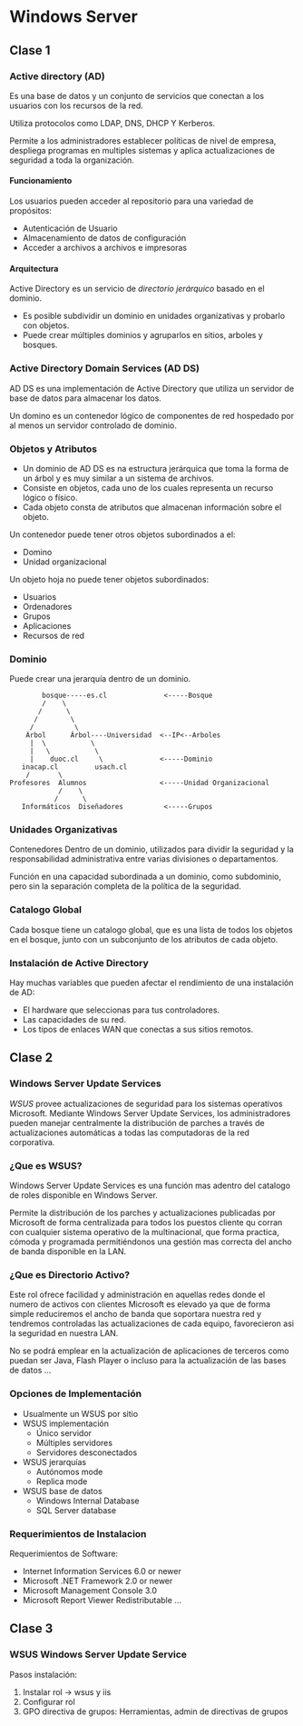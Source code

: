 # Windows Server

## Clase 1

### Active directory (AD)

Es una base de datos y un conjunto de servicios que conectan a los usuarios con los recursos de la red.

Utiliza protocolos como LDAP, DNS, DHCP Y Kerberos.

Permite a los administradores establecer políticas de nivel de empresa, despliega programas en multiples sistemas y aplica actualizaciones de seguridad a toda la organización.

#### Funcionamiento

Los usuarios pueden acceder al repositorio para una variedad de propósitos:
- Autenticación de Usuario
- Almacenamiento de datos de configuración
- Acceder a archivos a archivos e impresoras

#### Arquitectura

Active Directory es un servicio de *directorio jerárquico* basado en el dominio.

- Es posible subdividir un dominio en unidades organizativas y probarlo con objetos.
- Puede crear múltiples dominios y agruparlos en sitios, arboles y bosques.

### Active Directory Domain Services (AD DS)

AD DS es una implementación de Active Directory que utiliza un servidor de base de datos para almacenar los datos.

Un domino es un contenedor lógico de componentes de red hospedado por al menos un servidor controlado de dominio.

### Objetos y Atributos
- Un dominio de AD DS es na estructura jerárquica que toma la forma de un árbol y es muy similar a un sistema de archivos.
- Consiste en objetos, cada uno de los cuales representa un recurso lógico o físico.
- Cada objeto consta de atributos que almacenan información sobre el objeto.

Un contenedor puede tener otros objetos subordinados a el:
- Domino
- Unidad organizacional

Un objeto hoja no puede tener objetos subordinados:
- Usuarios
- Ordenadores
- Grupos
- Aplicaciones
- Recursos de red

### Dominio
Puede crear una jerarquía dentro de un dominio.

```
        bosque-----es.cl              <-----Bosque
        /    \
       /      \
      /        \
     /          \
    Árbol      Árbol----Universidad  <--IP<--Arboles
     |  \           \
     |   \           \
     |    duoc.cl     \              <-----Dominio
   inacap.cl         usach.cl
    /       \
Profesores  Alumnos                  <-----Unidad Organizacional
            /    \
           /      \
   Informáticos  Diseñadores          <-----Grupos

```

### Unidades Organizativas

Contenedores  Dentro de un dominio, utilizados para dividir la seguridad y la responsabilidad administrativa entre varias divisiones o departamentos.

Función en una capacidad subordinada a un dominio, como subdominio, pero sin la separación completa de la política de la seguridad.

### Catalogo Global

Cada bosque tiene un catalogo global, que es una lista de todos los objetos en el bosque, junto con un subconjunto de los atributos de cada objeto.

### Instalación de Active Directory

Hay muchas variables que pueden afectar el rendimiento de una instalación de AD:
 - El hardware que seleccionas para tus controladores.
 - Las capacidades de su red.
 - Los tipos de enlaces WAN que conectas a sus sitios remotos.


## Clase 2

### Windows Server Update Services
*WSUS* provee actualizaciones de seguridad para los sistemas operativos Microsoft. Mediante Windows Server Update Services, los administradores pueden manejar centralmente la distribución de parches a través de actualizaciones automáticas a todas las computadoras de la red corporativa.

### ¿Que es WSUS?
Windows Server Update Services es una función mas adentro del catalogo de roles disponible en Windows Server.

Permite la distribución de los parches y actualizaciones publicadas por Microsoft de forma centralizada para todos los puestos cliente qu corran con cualquier sistema operativo de la multinacional, que forma practica, cómoda y programada permitiéndonos una gestión mas correcta del ancho de banda disponible en la LAN.

### ¿Que es Directorio Activo?
Este rol ofrece facilidad y administración en aquellas redes donde el numero de activos con clientes Microsoft es elevado ya que de forma simple reduciremos el ancho de banda que soportara nuestra red y tendremos controladas las actualizaciones de cada equipo, favorecieron asi la seguridad en nuestra LAN.

No se podrá emplear en la actualización de aplicaciones de terceros como puedan ser Java, Flash Player o incluso para la actualización de las bases de datos ...

### Opciones de Implementación
- Usualmente un WSUS por sitio
- WSUS implementación
	- Único servidor
	- Múltiples servidores
	- Servidores desconectados
- WSUS jerarquías
	- Autónomos mode
	- Replica mode
- WSUS base de datos
	- Windows Internal Database
	- SQL Server database

### Requerimientos de Instalacion
Requerimientos de Software:
- Internet Information Services 6.0 or newer
- Microsoft .NET Framework 2.0 or newer
- Microsoft Management Console 3.0
- Microsoft Report Viewer Redistributable
...

## Clase 3

### WSUS Windows Server Update Service

Pasos instalación:
1) Instalar rol -> wsus y iis
2) Configurar rol
3) GPO directiva de grupos: Herramientas, admin de directivas de grupos
